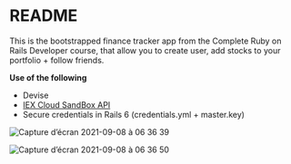 # README

This is the bootstrapped finance tracker app from the Complete Ruby on Rails Developer course, that allow you to create user, add stocks to your portfolio + follow friends.


**Use of the following**
* Devise
* [IEX Cloud SandBox API](https://iexcloud.io)
* Secure credentials in Rails 6 (credentials.yml + master.key)


![Capture d’écran 2021-09-08 à 06 36 39](https://user-images.githubusercontent.com/26653558/132447875-c40ae8b2-f850-4c93-bc7a-6974dcdc9290.png)

 ![Capture d’écran 2021-09-08 à 06 36 50](https://user-images.githubusercontent.com/26653558/132447861-c0c5b028-2217-4bc4-acb7-884103d2cc0f.png)

